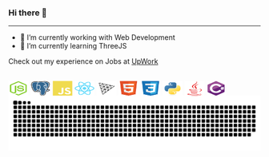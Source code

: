 ### Hi there 👋
<hr>

- 🔭 I’m currently working with Web Development
- 🌱 I’m currently learning ThreeJS

Check out my experience on Jobs at 
<a href="https://www.upwork.com/freelancers/~0181cd3365c713ebfd">UpWork<a>


<div style="display: inline_block"><br>
  <img align="center" alt="Vitor" height="30" width="40" src="https://raw.githubusercontent.com/devicons/devicon/master/icons/nodejs/nodejs-original.svg">
  <img align="center" alt="Vitor" height="30" width="40" src="https://raw.githubusercontent.com/devicons/devicon/master/icons/postgresql/postgresql-original.svg">
  <img align="center" alt="Vitor" height="30" width="40" src="https://raw.githubusercontent.com/devicons/devicon/master/icons/javascript/javascript-plain.svg">
  <img align="center" alt="Vitor" height="30" width="40" src="https://raw.githubusercontent.com/devicons/devicon/master/icons/react/react-original.svg">
  <img align="center" alt="Vitor" height="30" width="40" src="https://raw.githubusercontent.com/devicons/devicon/master/icons/threejs/threejs-original.svg">
  <img align="center" alt="Vitor" height="30" width="40" src="https://raw.githubusercontent.com/devicons/devicon/master/icons/html5/html5-original.svg">
  <img align="center" alt="Vitor" height="30" width="40" src="https://raw.githubusercontent.com/devicons/devicon/master/icons/css3/css3-original.svg">
  <img align="center" alt="Vitor" height="30" width="40" src="https://raw.githubusercontent.com/devicons/devicon/master/icons/python/python-original.svg">
  <img align="center" alt="Vitor" height="30" width="40" src="https://raw.githubusercontent.com/devicons/devicon/master/icons/java/java-plain.svg">
  <img align="center" alt="Vitor" height="30" width="40" src="https://raw.githubusercontent.com/devicons/devicon/master/icons/csharp/csharp-original.svg">
</div>

<picture>
  <source media="(prefers-color-scheme: dark)" srcset="https://raw.githubusercontent.com/chaos-stotch/chaos-stotch/output/github-contribution-grid-snake-dark.svg">
  <source media="(prefers-color-scheme: light)" srcset="https://raw.githubusercontent.com/chaos-stotch/chaos-stotch/output/github-contribution-grid-snake.svg">
  <img alt="github contribution grid snake animation" src="https://raw.githubusercontent.com/chaos-stotch/chaos-stotch/output/github-contribution-grid-snake.svg">
</picture>
